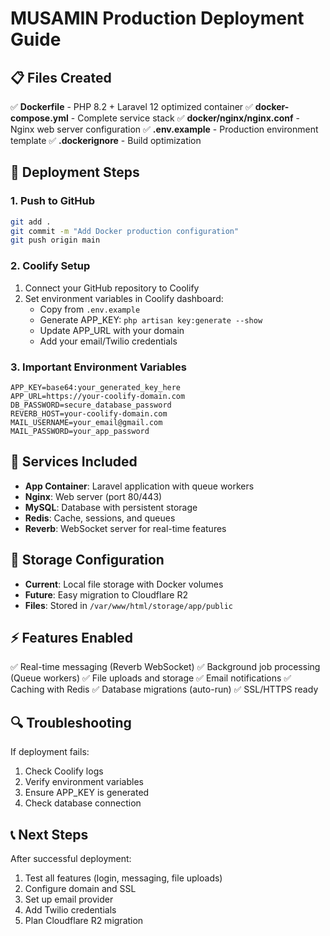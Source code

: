 # MUSAMIN Production Deployment Guide

## 📋 Files Created

✅ **Dockerfile** - PHP 8.2 + Laravel 12 optimized container
✅ **docker-compose.yml** - Complete service stack
✅ **docker/nginx/nginx.conf** - Nginx web server configuration
✅ **.env.example** - Production environment template
✅ **.dockerignore** - Build optimization

## 🚀 Deployment Steps

### 1. Push to GitHub
```bash
git add .
git commit -m "Add Docker production configuration"
git push origin main
```

### 2. Coolify Setup
1. Connect your GitHub repository to Coolify
2. Set environment variables in Coolify dashboard:
   - Copy from `.env.example`
   - Generate APP_KEY: `php artisan key:generate --show`
   - Update APP_URL with your domain
   - Add your email/Twilio credentials

### 3. Important Environment Variables
```env
APP_KEY=base64:your_generated_key_here
APP_URL=https://your-coolify-domain.com
DB_PASSWORD=secure_database_password
REVERB_HOST=your-coolify-domain.com
MAIL_USERNAME=your_email@gmail.com
MAIL_PASSWORD=your_app_password
```

## 🔧 Services Included

- **App Container**: Laravel application with queue workers
- **Nginx**: Web server (port 80/443)
- **MySQL**: Database with persistent storage
- **Redis**: Cache, sessions, and queues
- **Reverb**: WebSocket server for real-time features

## 📁 Storage Configuration

- **Current**: Local file storage with Docker volumes
- **Future**: Easy migration to Cloudflare R2
- **Files**: Stored in `/var/www/html/storage/app/public`

## ⚡ Features Enabled

✅ Real-time messaging (Reverb WebSocket)
✅ Background job processing (Queue workers)
✅ File uploads and storage
✅ Email notifications
✅ Caching with Redis
✅ Database migrations (auto-run)
✅ SSL/HTTPS ready

## 🔍 Troubleshooting

If deployment fails:
1. Check Coolify logs
2. Verify environment variables
3. Ensure APP_KEY is generated
4. Check database connection

## 📞 Next Steps

After successful deployment:
1. Test all features (login, messaging, file uploads)
2. Configure domain and SSL
3. Set up email provider
4. Add Twilio credentials
5. Plan Cloudflare R2 migration
